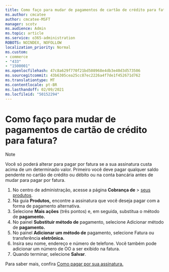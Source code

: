 ```yaml
---
title: Como faço para mudar de pagamentos de cartão de crédito para fatura?
ms.author: cmcatee
author: cmcatee-MSFT
manager: scotv
ms.audience: Admin
ms.topic: article
ms.service: o365-administration
ROBOTS: NOINDEX, NOFOLLOW
localization_priority: Normal
ms.custom:
- commerce
- "433"
- "1500001"
ms.openlocfilehash: 47c8a629f770f21bd508968e4db3e40d3d573506
ms.sourcegitcommit: 43b6305cea25cc87ec2226a4f7de1f452671d762
ms.translationtype: MT
ms.contentlocale: pt-BR
ms.lasthandoff: 02/09/2021
ms.locfileid: "50152294"
---
```

# <a name="how-do-i-change-from-credit-card-payments-to-invoice"></a>Como faço para mudar de pagamentos de cartão de crédito para fatura?

> [!NOTE]
> Você só poderá alterar para pagar por fatura se a sua assinatura custa acima de um determinado valor. Primeiro você deve pagar qualquer saldo pendente no cartão de crédito ou débito ou na conta bancária antes de mudar para pagar por fatura.

1. No centro de administração, acesse a página **Cobrança de** > [seus produtos](https://go.microsoft.com/fwlink/p/?linkid=842054).
2. Na guia **Produtos,** encontre a assinatura que você deseja pagar com a forma de pagamento alternativa.
3. Selecione **Mais ações** (três pontos) e, em seguida, substitua o método de **pagamento.**
4. No painel **Substituir método de** pagamento, selecione Adicionar método de **pagamento.**
5. No painel **Adicionar um método de** pagamento, selecione Fatura ou transferência **eletrônica.**
6. Insira seu nome, endereço e número de telefone. Você também pode adicionar um número de OO a ser exibido na fatura.
7. Quando terminar, selecione **Salvar**.

Para saber mais, confira [Como pagar por sua assinatura.](https://docs.microsoft.com/microsoft-365/commerce/billing-and-payments/pay-for-your-subscription)